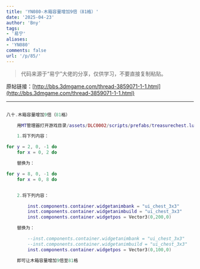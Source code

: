 ```yaml
---
title: 'YN080-木箱容量增加9倍（81格）'
date: '2025-04-23'
author: 'Bny'
tags:
- '易宁'
aliases:
- 'YN080'
comments: false
url: '/p/85/'
---
```


> 代码来源于“易宁”大佬的分享，仅供学习，不要直接复制粘贴。

原帖链接：[http://bbs.3dmgame.com/thread-3859071-1-1.html](http://bbs.3dmgame.com/thread-3859071-1-1.html)

---

```lua  

八十.木箱容量增加9倍（81格）

	用MT管理器打开游戏目录/assets/DLC0002/scripts/prefabs/treasurechest.lua文件，

	1.将下列内容：

for y = 2, 0, -1 do
	for x = 0, 2 do

	替换为：

for y = 8, 0, -1 do
	for x = 0, 8 do


	2.将下列内容：

		inst.components.container.widgetanimbank = "ui_chest_3x3"
		inst.components.container.widgetanimbuild = "ui_chest_3x3"
		inst.components.container.widgetpos = Vector3(0,200,0)

	替换为：

		--inst.components.container.widgetanimbank = "ui_chest_3x3"
		--inst.components.container.widgetanimbuild = "ui_chest_3x3"
		inst.components.container.widgetpos = Vector3(0,100,0)

	即可让木箱容量增加9倍至81格

```  

